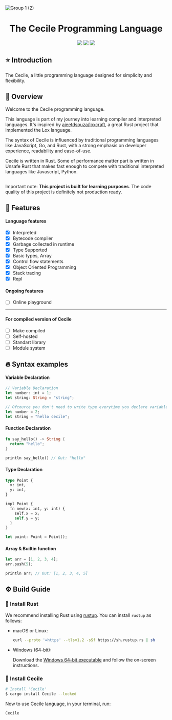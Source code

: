 ![Group 1 (2)](https://github.com/Hollowloki/Cecile/assets/104183502/ebdd205b-d226-4597-a033-39c6bd4fd8a9)

<h1 align="center">The Cecile Programming Language</h1>

<p align="center">
  <img src="https://img.shields.io/crates/d/Cecile?style=for-the-badge" />
  <img src="https://img.shields.io/crates/l/Cecile?style=for-the-badge" />
  <img src="https://img.shields.io/github/stars/Hollowloki/Cecile?style=for-the-badge&logo=trustpilot" />

</p>

## ⭐ Introduction

The Cecile, a little programming language designed for simplicity and flexibility.

## 🍎 Overview

Welcome to the Cecile programming language.

This language is part of my journey into learning compiler and interpreted languages. It's inspired by [ajeetdsouza/loxcraft](https://github.com/ajeetdsouza/loxcraft), a great Rust project that implemented the Lox language.

The syntax of Cecile is influenced by traditional programming languages like JavaScript, Go, and Rust, with a strong emphasis on developer experience, readability and ease-of-use.

Cecile is written in Rust. Some of performance matter part is written in Unsafe Rust that makes fast enough to compete with traditional interpreted languages like Javascript, Python.

##

Important note: **This project is built for learning purposes**. The code quality of this project is definitely not production ready.

## 📕 Features

#### Language features

- [x] Interpreted
- [x] Bytecode compiler
- [x] Garbage collected in runtime
- [x] Type Supported
- [x] Basic types, Array
- [x] Control flow statements
- [x] Object Oriented Programming
- [x] Stack tracing
- [x] Repl

#### Ongoing features

- [ ] Online playground

---

#### For compiled version of Cecile

- [ ] Make compiled
- [ ] Self-hosted
- [ ] Standart library
- [ ] Module system

## 🔥 Syntax examples

#### Variable Declaration

```rust
// Variable Declaration
let number: int = 1;
let string: String = "string";

// Ofcource you don't need to write type everytime you declare variable
let number = 2;
let string = "hello cecile";

```

#### Function Declaration

```rust
fn say_hello() -> String {
  return "hello";
}

println say_hello() // Out: "hello"
```

#### Type Declaration

```rust
type Point {
  x: int,
  y: int,
}

impl Point {
  fn new(x: int, y: int) {
    self.x = x;
    self.y = y;
  }
}

let point: Point = Point();
```

#### Array & Builtin function

```rust
let arr = [1, 2, 3, 4];
arr.push(5);

println arr; // Out: [1, 2, 3, 4, 5]
```

## ⚙️️ Build Guide

### 🦀 Install Rust

We recommend installing Rust using [rustup](https://www.rustup.rs/). You can install `rustup` as follows:

- macOS or Linux:

  ```bash
  curl --proto '=https' --tlsv1.2 -sSf https://sh.rustup.rs | sh
  ```

- Windows (64-bit):

  Download the [Windows 64-bit executable](https://win.rustup.rs/x86_64) and follow the on-screen instructions.

### 🐙 Install Cecile

```bash
# Install 'Cecile'
$ cargo install Cecile --locked
```

Now to use Cecile language, in your terminal, run:

```bash
Cecile
```

